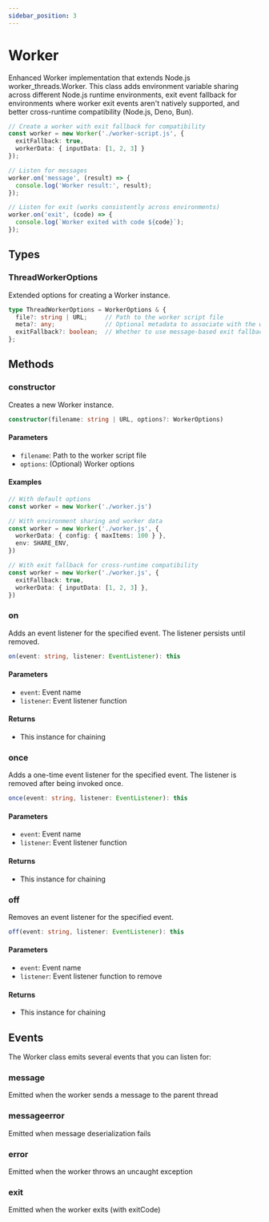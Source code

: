 ```yaml
---
sidebar_position: 3
---
```


# Worker

Enhanced Worker implementation that extends Node.js worker_threads.Worker. This class adds environment variable sharing across different Node.js runtime environments, exit event fallback for environments where worker exit events aren't natively supported, and better cross-runtime compatibility (Node.js, Deno, Bun).

```ts
// Create a worker with exit fallback for compatibility
const worker = new Worker('./worker-script.js', {
  exitFallback: true,
  workerData: { inputData: [1, 2, 3] }
});

// Listen for messages
worker.on('message', (result) => {
  console.log('Worker result:', result);
});

// Listen for exit (works consistently across environments)
worker.on('exit', (code) => {
  console.log(`Worker exited with code ${code}`);
});
```

## Types

### ThreadWorkerOptions

Extended options for creating a Worker instance.

```ts
type ThreadWorkerOptions = WorkerOptions & {
  file?: string | URL;     // Path to the worker script file
  meta?: any;              // Optional metadata to associate with the worker
  exitFallback?: boolean;  // Whether to use message-based exit fallback
};
```

## Methods

### constructor

Creates a new Worker instance.

<!-- @formatter:off -->
```ts
constructor(filename: string | URL, options?: WorkerOptions)
```
<!-- @formatter:on -->

#### Parameters

- `filename`: Path to the worker script file
- `options`: (Optional) Worker options

#### Examples

```ts
// With default options
const worker = new Worker('./worker.js')

// With environment sharing and worker data
const worker = new Worker('./worker.js', {
  workerData: { config: { maxItems: 100 } },
  env: SHARE_ENV,
})

// With exit fallback for cross-runtime compatibility
const worker = new Worker('./worker.js', {
  exitFallback: true,
  workerData: { inputData: [1, 2, 3] },
})
```

### on

Adds an event listener for the specified event. The listener persists until removed.

<!-- @formatter:off -->
```ts
on(event: string, listener: EventListener): this
```
<!-- @formatter:on -->

#### Parameters

- `event`: Event name
- `listener`: Event listener function

#### Returns

- This instance for chaining

### once

Adds a one-time event listener for the specified event. The listener is removed after being invoked once.

<!-- @formatter:off -->
```ts
once(event: string, listener: EventListener): this
```
<!-- @formatter:on -->

#### Parameters

- `event`: Event name
- `listener`: Event listener function

#### Returns

- This instance for chaining

### off

Removes an event listener for the specified event.

<!-- @formatter:off -->
```ts
off(event: string, listener: EventListener): this
```
<!-- @formatter:on -->

#### Parameters

- `event`: Event name
- `listener`: Event listener function to remove

#### Returns

- This instance for chaining

## Events

The Worker class emits several events that you can listen for:

### message

Emitted when the worker sends a message to the parent thread

### messageerror

Emitted when message deserialization fails

### error

Emitted when the worker throws an uncaught exception

### exit

Emitted when the worker exits (with exitCode)
